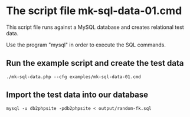 # The script file mk-sql-data-01.cmd

This script file runs against a MySQL database and creates relational test data. 

Use the program "mysql" in order to execute the SQL commands.

## Run the example script and create the test data
```
./mk-sql-data.php --cfg examples/mk-sql-data-01.cmd
```

## Import the test data into our database
```
mysql -u db2phpsite -pdb2phpsite < output/random-fk.sql
```
